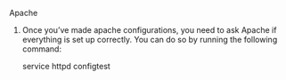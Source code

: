 Apache

1. Once you’ve made apache configurations, you need to ask Apache if everything is set up correctly. You can do so by running the following command:

	service httpd configtest

